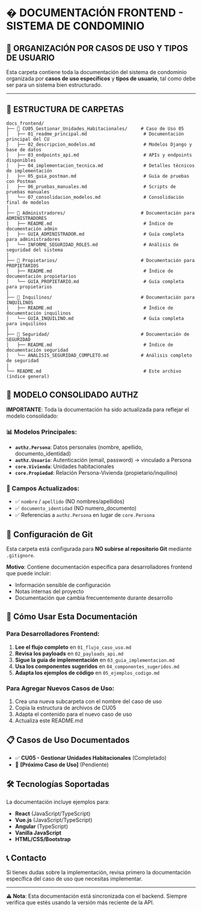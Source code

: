 # � DOCUMENTACIÓN FRONTEND - SISTEMA DE CONDOMINIO

## 🎯 **ORGANIZACIÓN POR CASOS DE USO Y TIPOS DE USUARIO**

Esta carpeta contiene toda la documentación del sistema de condominio organizada por **casos de uso específicos** y **tipos de usuario**, tal como debe ser para un sistema bien estructurado.

---

## 📂 **ESTRUCTURA DE CARPETAS**

```
docs_frontend/
├── 📁 CU05_Gestionar_Unidades_Habitacionales/     # Caso de Uso 05
│   ├── 01_readme_principal.md                     # Documentación principal del CU
│   ├── 02_descripcion_modelos.md                  # Modelos Django y base de datos
│   ├── 03_endpoints_api.md                        # APIs y endpoints disponibles
│   ├── 04_implementacion_tecnica.md               # Detalles técnicos de implementación
│   ├── 05_guia_postman.md                         # Guía de pruebas con Postman
│   ├── 06_pruebas_manuales.md                     # Scripts de pruebas manuales
│   └── 07_consolidacion_modelos.md                # Consolidación final de modelos
│
├── 📁 Administradores/                            # Documentación para ADMINISTRADORES
│   ├── README.md                                  # Índice de documentación admin
│   ├── GUIA_ADMINISTRADOR.md                      # Guía completa para administradores
│   └── INFORME_SEGURIDAD_ROLES.md                 # Análisis de seguridad del sistema
│
├── 📁 Propietarios/                               # Documentación para PROPIETARIOS
│   ├── README.md                                  # Índice de documentación propietarios
│   └── GUIA_PROPIETARIO.md                        # Guía completa para propietarios
│
├── 📁 Inquilinos/                                 # Documentación para INQUILINOS
│   ├── README.md                                  # Índice de documentación inquilinos
│   └── GUIA_INQUILINO.md                          # Guía completa para inquilinos
│
├── 📁 Seguridad/                                  # Documentación de SEGURIDAD
│   ├── README.md                                  # Índice de documentación seguridad
│   └── ANALISIS_SEGURIDAD_COMPLETO.md            # Análisis completo de seguridad
│
└── README.md                                      # Este archivo (índice general)
```

## 🔄 MODELO CONSOLIDADO AUTHZ

**IMPORTANTE**: Toda la documentación ha sido actualizada para reflejar el modelo consolidado:

### 📊 Modelos Principales:
- **`authz.Persona`**: Datos personales (nombre, apellido, documento_identidad)
- **`authz.Usuario`**: Autenticación (email, password) → vinculado a Persona
- **`core.Vivienda`**: Unidades habitacionales 
- **`core.Propiedad`**: Relación Persona-Vivienda (propietario/inquilino)

### 🔧 Campos Actualizados:
- ✅ `nombre` / `apellido` (NO nombres/apellidos)
- ✅ `documento_identidad` (NO numero_documento)
- ✅ Referencias a `authz.Persona` en lugar de `core.Persona`

## 🔐 Configuración de Git

Esta carpeta está configurada para **NO subirse al repositorio Git** mediante `.gitignore`.

**Motivo**: Contiene documentación específica para desarrolladores frontend que puede incluir:
- Información sensible de configuración
- Notas internas del proyecto
- Documentación que cambia frecuentemente durante desarrollo

## 🚀 Cómo Usar Esta Documentación

### Para Desarrolladores Frontend:

1. **Lee el flujo completo** en `01_flujo_caso_uso.md`
2. **Revisa los payloads** en `02_payloads_api.md`  
3. **Sigue la guía de implementación** en `03_guia_implementacion.md`
4. **Usa los componentes sugeridos** en `04_componentes_sugeridos.md`
5. **Adapta los ejemplos de código** en `05_ejemplos_codigo.md`

### Para Agregar Nuevos Casos de Uso:

1. Crea una nueva subcarpeta con el nombre del caso de uso
2. Copia la estructura de archivos de CU05
3. Adapta el contenido para el nuevo caso de uso
4. Actualiza este README.md

## 📋 Casos de Uso Documentados

- ✅ **CU05 - Gestionar Unidades Habitacionales** (Completado)
- 🔄 **[Próximo Caso de Uso]** (Pendiente)

## 🛠️ Tecnologías Soportadas

La documentación incluye ejemplos para:
- **React** (JavaScript/TypeScript)
- **Vue.js** (JavaScript/TypeScript)
- **Angular** (TypeScript)
- **Vanilla JavaScript**
- **HTML/CSS/Bootstrap**

## 📞 Contacto

Si tienes dudas sobre la implementación, revisa primero la documentación específica del caso de uso que necesitas implementar.

---

**⚠️ Nota**: Esta documentación está sincronizada con el backend. Siempre verifica que estés usando la versión más reciente de la API.